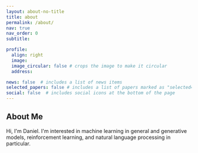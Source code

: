 ```yaml
---
layout: about-no-title
title: about
permalink: /about/
nav: true
nav_order: 0
subtitle: 

profile:
  align: right
  image: 
  image_circular: false # crops the image to make it circular
  address: 

news: false  # includes a list of news items
selected_papers: false # includes a list of papers marked as "selected={true}"
social: false  # includes social icons at the bottom of the page
---
```


## About Me

Hi, I'm Daniel. I'm interested in machine learning in general and generative models, reinforcement learning, and natural language processing in particular.
